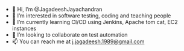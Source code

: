 - 👋 Hi, I’m @JagadeeshJayachandran
- 👀 I’m interested in software testing, coding and teaching people
- 🌱 I’m currently learning CI/CD using Jenkins, Apache tom cat, EC2 instances
- 💞️ I’m looking to collaborate on test automation
- 📫 You can reach me at j.jagadeesh.1989@gmail.com

<!---
JagadeeshJayachandran/JagadeeshJayachandran is a ✨ special ✨ repository because its `README.md` (this file) appears on your GitHub profile.
You can click the Preview link to take a look at your changes.
--->
